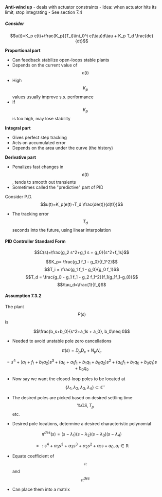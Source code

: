 **Anti-wind up** - deals with actuator constraints
    - Idea: when actuator hits its limit, stop integrating
    - See section 7.4
    
##### Consider    
    
$$u(t)=K_p e(t)+\frac{K_p}{T_i}\int_0^t e(\tau)d\tau + K_p T_d \frac{de}{dt}$$

**Proportional part**
- Can feedback stabilize open-loops stable plants
- Depends on the current value of $$e(t)$$
- High $$K_p$$ values usually improve s.s. performance
- If $$K_p$$ is too high, may lose stability


**Integral part**
- Gives perfect step tracking
- Acts on accumulated error
- Depends on the area under the curve (the history)

**Derivative part**
- Penalizes fast changes in $$e(t)$$, tends to smooth out transients
- Sometimes called the "predictive" part of PID

Consider P.D. $$u(t)=K_p(e(t)+T_d \frac{de(t)}{d(t)})$$
- The tracking error $$T_d$$ seconds into the future, using linear interpolation

#### PID Controller Standard Form

$$C(s)=\frac{g_2 s^2+g_1 s + g_0}{s^2+f_1s}$$

$$K_p= \frac{g_1 f_1 - g_0}{f_1^2}$$
$$T_i = \frac{g_1 f_1 - g_0}{g_0 f_1}$$
$$T_d = \frac{g_0 - g_1 f_1 - g_2 f_1^2}{f_1(g_1f_1-g_0)}$$
$$\tau_d=\frac{1}{f_i}$$

#### Assumption 7.3.2

The plant $$P(s)$$ is

$$\frac{b_s+b_0}{s^2+a_1s + a_0}, b_0\neq 0$$

- Needed to avoid unstable pole zero cancellations

$$\pi(s)=D_p D_c + N_p N_c$$

$$=s^4 + (a_1+f_1+b_1q_2)s^3+(a_0+a_1f_1+b_1q_1+b_0q_2)s^2+(a_0f_1+b_1q_0+b_0q_1)s+b_0 q_0$$

- Now say we want the closed-loop poles to be located at $$\{\lambda_1, \lambda_2,\lambda_3,\lambda_4\}\subset \mathbb C^{-}$$

- The desired poles are picked based on desired settling time $$\%OS, T_p$$ etc.

- Desired pole locations, determine a desired characteristic polynomial

$$\pi^{des}(s)=(s-\lambda_1)(s-\lambda_2)(s-\lambda_3)(s-\lambda_4)$$

$$=: s^4+\alpha_3 s^3+\alpha_3 s^3 + \alpha_2 s^2+\alpha_1 s + \alpha_0, \alpha_i \in \mathbb R$$

- Equate coefficient of $$\pi$$ and $$\pi^{des}$$

- Can place them into a matrix